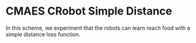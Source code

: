 # CMAES CRobot Simple Distance

In this scheme, we experiment that the robots can learn reach food
with a simple distance loss function.